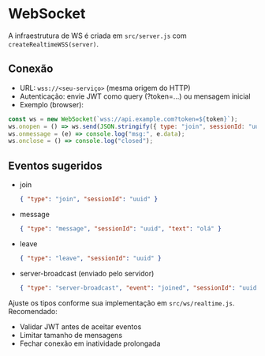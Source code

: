 # WebSocket

A infraestrutura de WS é criada em `src/server.js` com `createRealtimeWSS(server)`.

## Conexão
- URL: `wss://<seu-serviço>` (mesma origem do HTTP)
- Autenticação: envie JWT como query (?token=...) ou mensagem inicial
- Exemplo (browser):
```js
const ws = new WebSocket(`wss://api.example.com?token=${token}`);
ws.onopen = () => ws.send(JSON.stringify({ type: "join", sessionId: "uuid" }));
ws.onmessage = (e) => console.log("msg:", e.data);
ws.onclose = () => console.log("closed");
```

## Eventos sugeridos
- join
  ```json
  { "type": "join", "sessionId": "uuid" }
  ```
- message
  ```json
  { "type": "message", "sessionId": "uuid", "text": "olá" }
  ```
- leave
  ```json
  { "type": "leave", "sessionId": "uuid" }
  ```
- server-broadcast (enviado pelo servidor)
  ```json
  { "type": "server-broadcast", "event": "joined", "sessionId": "uuid", "userId": 1 }
  ```

Ajuste os tipos conforme sua implementação em `src/ws/realtime.js`. Recomendado:
- Validar JWT antes de aceitar eventos
- Limitar tamanho de mensagens
- Fechar conexão em inatividade prolongada